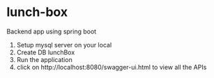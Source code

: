 # lunch-box
Backend app using spring boot 

1) Setup mysql server on your local
2) Create DB lunchBox
3) Run the application
4) click on http://localhost:8080/swagger-ui.html to view all the APIs
